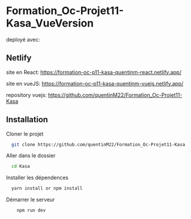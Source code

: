 # Formation_Oc-Projet11-Kasa_VueVersion 

deployé avec: 

## Netlify

site en React: https://formation-oc-p11-kasa-quentinm-react.netlify.app/

site en vueJS: https://formation-oc-p11-kasa-quentinm-vuejs.netlify.app/

repository vuejs: https://github.com/quentinM22/Formation_Oc-Projet11-Kasa





## Installation

Cloner le projet

  

```bash
  git clone https://github.com/quentinM22/Formation_Oc-Projet11-Kasa
```
Aller dans le dossier
```bash
  cd Kasa
```
Installer les dépendences
```bash
  yarn install or npm install
```
Démarrer le serveur
```bash
    npm run dev
```